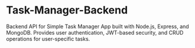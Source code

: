 # Task-Manager-Backend
Backend API for Simple Task Manager App built with Node.js, Express, and MongoDB. Provides user authentication, JWT-based security, and CRUD operations for user-specific tasks.
